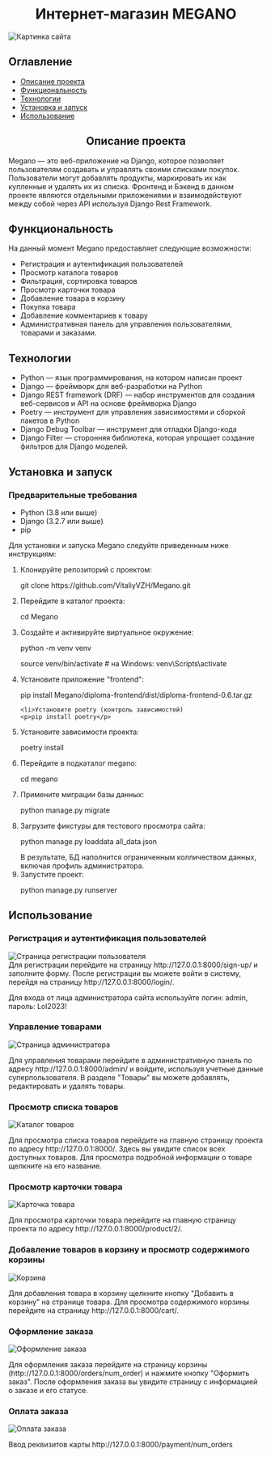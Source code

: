 <h1 style="display: flex; align-items: center; justify-content: center">Интернет-магазин MEGANO</h1>
<img src="./img_for_README/Megano_1.png" alt="Картинка сайта">

<nav>
  <h2>Оглавление</h2>
  <ul>
    <li><a href="#Описание">Описание проекта</a></li>
    <li><a href="#Функциональность">Функциональность</a></li>
    <li><a href="#Технологии">Технологии</a></li>
    <li><a href="#Установка и запуск">Установка и запуск</a></li>
    <li><a href="#Использование">Использование</a></li>
  </ul>
</nav>

<h2 id="Описание" style="display: flex; align-items: center; justify-content: center">
Описание проекта
</h2>
<div>
    <p>
        Megano — это веб-приложение на Django, которое позволяет пользователям создавать и управлять своими списками покупок. Пользователи могут добавлять продукты, маркировать их как купленные и удалять их из списка.
        Фронтенд и Бэкенд в данном проекте являются отдельными приложениями и взаимодействуют между собой 
        через API используя Django Rest Framework.
    </p>
</div>


<h2 id="Функциональность">
Функциональность
</h2>

<p>На данный момент Megano предоставляет следующие возможности:</p>
<ul>
    <li>Регистрация и аутентификация пользователей</li>
    <li>Просмотр каталога товаров</li>
    <li>Фильтрация, сортировка товаров</li>
    <li>Просмотр карточки товара</li>
    <li>Добавление товара в корзину</li>
    <li>Покупка товара</li>
    <li>Добавление комментариев к товару</li>
    <li>Административная панель для управления пользователями, товарами и заказами.</li>

</ul>

<h2 id="Технологии">
    Технологии
</h2>

<ul>
    <li>Python — язык программирования, на котором написан проект</li>
    <li>Django — фреймворк для веб-разработки на Python</li>
    <li>Django REST framework (DRF) — набор инструментов для создания веб-сервисов и API на основе фреймворка Django</li>
    <li>Poetry — инструмент для управления зависимостями и сборкой пакетов в Python</li>
    <li>Django Debug Toolbar — инструмент для отладки Django-кода</li>
    <li>Django Filter — сторонняя библиотека, которая упрощает создание фильтров для Django моделей.</li>
</ul>


<h2 id="Установка и запуск">
    Установка и запуск
</h2>

<h3>
    Предварительные требования
</h3>
<ul>
    <li>Python (3.8 или выше)</li>
    <li>Django (3.2.7 или выше)</li>
    <li>pip</li>
</ul>

<p>Для установки и запуска Megano следуйте приведенным ниже инструкциям:</p>

<ol>
<li>
    Клонируйте репозиторий с проектом:
    <p>git clone https://github.com/VitaliyVZH/Megano.git</p>
</li>

<li>Перейдите в каталог проекта:
<p>cd Megano</p>
</li>

<li>Создайте и активируйте виртуальное окружение:
  <p>python -m venv venv</p>
  <p>source venv/bin/activate  # на Windows: venv\Scripts\activate</p>
</li>

<li>
    Установите приложение "frontend":
    <p>pip install Megano/diploma-frontend/dist/diploma-frontend-0.6.tar.gz</p>
</li>
    
    <li>Установите poetry (контроль зависимостей)
    <p>pip install poetry</p>
</li>
    <li>Установите зависимости проекта:
    <p>poetry install</p>
</li>
    <li>Перейдите в подкаталог megano:
    <p>cd megano</p>
</li>
    <li>Примените миграции базы данных:
    <p>python manage.py migrate</p>
</li>
    <li>Загрузите фикстуры для тестового просмотра сайта:
    <p>python manage.py loaddata all_data.json</p>
    В результате, БД наполнится ограниченным колличеством данных, включая профиль администратора.
</li>
    <li>Запустите проект:
    <p>python manage.py runserver</p>
</li>
</ol>

<h2 id="Использование">Использование</h2>

<h3>Регистрация и аутентификация пользователей</h3>
<div>
<img src="./img_for_README/register_user.png" alt="Страница регистрации пользователя">
</div>
Для регистрации перейдите на страницу http://127.0.0.1:8000/sign-up/ и заполните форму. После регистрации вы можете войти в систему, перейдя на страницу http://127.0.0.1:8000/login/.
<p>Для входа от лица администратора сайта используйте логин: admin, пароль: Lol2023!</p>

<h3>Управление товарами</h3>
<div>
<img src="./img_for_README/administrator.png" alt="Страница администратора">
</div>
<p>Для управления товарами перейдите в административную панель по адресу http://127.0.0.1:8000/admin/ и войдите, используя учетные данные суперпользователя. В разделе "Товары" вы можете добавлять, редактировать и удалять товары.</p>

<h3>Просмотр списка товаров</h3>
<div>
<img src="./img_for_README/catalog.png" alt="Каталог товаров">
</div>
<p>Для просмотра списка товаров перейдите на главную страницу проекта по адресу http://127.0.0.1:8000/. Здесь вы увидите список всех доступных товаров. Для просмотра подробной информации о товаре щелкните на его название.</p>

<h3>Просмотр карточки товара</h3>
<div>
<img src="./img_for_README/product_detail.png" alt="Карточка товара">
</div>
<p>Для просмотра карточки товара перейдите на главную страницу проекта по адресу http://127.0.0.1:8000/product/2/.</p>
<h3>Добавление товаров в корзину и просмотр содержимого корзины</h3>
<img src="./img_for_README/cart.png" alt="Корзина">
<p>Для добавления товара в корзину щелкните кнопку "Добавить в корзину" на странице товара. Для просмотра содержимого корзины перейдите на страницу http://127.0.0.1:8000/cart/.</p>

<h3>Оформление заказа</h3>
<img src="./img_for_README/orders.png" alt="Оформление заказа">
<p>Для оформления заказа перейдите на страницу корзины (http://127.0.0.1:8000/orders/num_order) и нажмите кнопку "Оформить заказ". После оформления заказа вы увидите страницу с информацией о заказе и его статусе.</p>                     

<h3>Оплата заказа</h3>
<img src="./img_for_README/payment.png" alt="Оплата заказа">
<p>Ввод реквизитов карты http://127.0.0.1:8000/payment/num_orders </p>                     
